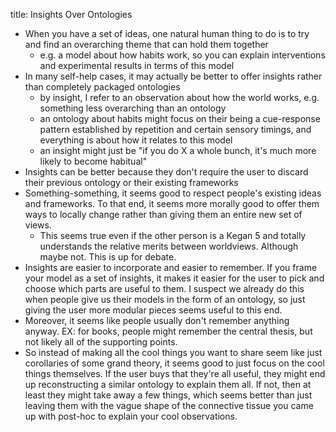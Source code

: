 title: Insights Over Ontologies

* When you have a set of ideas, one natural human thing to do is to try and find an overarching theme that can hold them together
  * e.g. a model about how habits work, so you can explain interventions and experimental results in terms of this model
* In many self-help cases, it may actually be better to offer insights rather than completely packaged ontologies
  * by insight, I refer to an observation about how the world works, e.g. something less overarching than an ontology
  * an ontology about habits might focus on their being a cue-response pattern established by repetition and certain sensory timings, and everything is about how it relates to this model
  * an insight might just be "if you do X a whole bunch, it's much more likely to become habitual"
* Insights can be better because they don't require the user to discard their previous ontology or their existing frameworks
* Something-something, it seems good to respect people's existing ideas and frameworks. To that end, it seems more morally good to offer them ways to locally change rather than giving them an entire new set of views.
  * This seems true even if the other person is a Kegan 5 and totally understands the relative merits between worldviews. Although maybe not. This is up for debate.
* Insights are easier to incorporate and easier to remember. If you frame your model as a set of insights, it makes it easier for the user to pick and choose which parts are useful to them. I suspect we already do this when people give us their models in the form of an ontology, so just giving the user more modular pieces seems useful to this end.
* Moreover, it seems like people usually don't remember anything anyway. EX: for books, people might remember the central thesis, but not likely all of the supporting points.
* So instead of making all the cool things you want to share seem like just corollaries of some grand theory, it seems good to just focus on the cool things themselves. If the user buys that they're all useful, they might end up reconstructing a similar ontology to explain them all. If not, then at least they might take away a few things, which seems better than just leaving them with the vague shape of the connective tissue you came up with post-hoc to explain your cool observations.